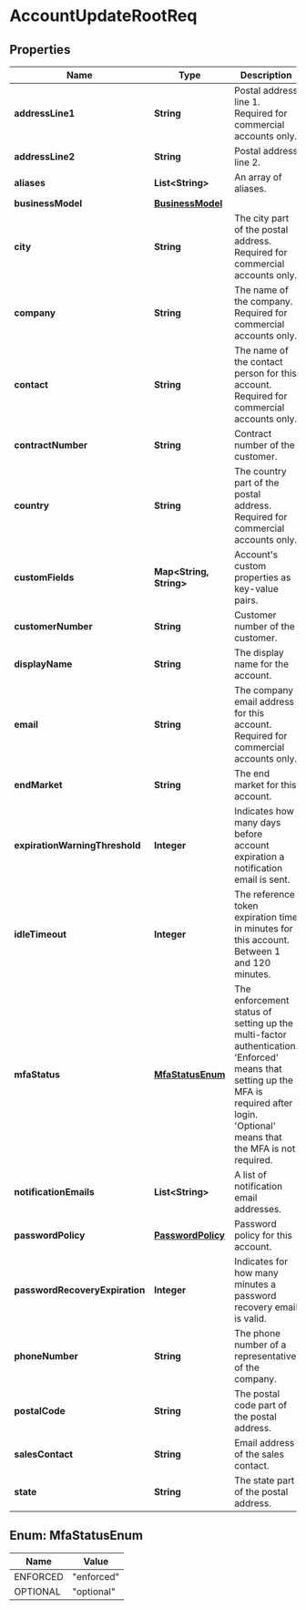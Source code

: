 
# AccountUpdateRootReq

## Properties
Name | Type | Description | Notes
------------ | ------------- | ------------- | -------------
**addressLine1** | **String** | Postal address line 1. Required for commercial accounts only. |  [optional]
**addressLine2** | **String** | Postal address line 2. |  [optional]
**aliases** | **List&lt;String&gt;** | An array of aliases. |  [optional]
**businessModel** | [**BusinessModel**](BusinessModel.md) |  |  [optional]
**city** | **String** | The city part of the postal address. Required for commercial accounts only. |  [optional]
**company** | **String** | The name of the company. Required for commercial accounts only. |  [optional]
**contact** | **String** | The name of the contact person for this account. Required for commercial accounts only. |  [optional]
**contractNumber** | **String** | Contract number of the customer. |  [optional]
**country** | **String** | The country part of the postal address. Required for commercial accounts only. |  [optional]
**customFields** | **Map&lt;String, String&gt;** | Account&#39;s custom properties as key-value pairs. |  [optional]
**customerNumber** | **String** | Customer number of the customer. |  [optional]
**displayName** | **String** | The display name for the account. |  [optional]
**email** | **String** | The company email address for this account. Required for commercial accounts only. |  [optional]
**endMarket** | **String** | The end market for this account. |  [optional]
**expirationWarningThreshold** | **Integer** | Indicates how many days before account expiration a notification email is sent. |  [optional]
**idleTimeout** | **Integer** | The reference token expiration time in minutes for this account. Between 1 and 120 minutes. |  [optional]
**mfaStatus** | [**MfaStatusEnum**](#MfaStatusEnum) | The enforcement status of setting up the multi-factor authentication. &#39;Enforced&#39; means that setting up the MFA is required after login. &#39;Optional&#39; means that the MFA is not required. |  [optional]
**notificationEmails** | **List&lt;String&gt;** | A list of notification email addresses. |  [optional]
**passwordPolicy** | [**PasswordPolicy**](PasswordPolicy.md) | Password policy for this account. |  [optional]
**passwordRecoveryExpiration** | **Integer** | Indicates for how many minutes a password recovery email is valid. |  [optional]
**phoneNumber** | **String** | The phone number of a representative of the company. |  [optional]
**postalCode** | **String** | The postal code part of the postal address. |  [optional]
**salesContact** | **String** | Email address of the sales contact. |  [optional]
**state** | **String** | The state part of the postal address. |  [optional]


<a name="MfaStatusEnum"></a>
## Enum: MfaStatusEnum
Name | Value
---- | -----
ENFORCED | &quot;enforced&quot;
OPTIONAL | &quot;optional&quot;



